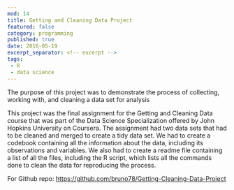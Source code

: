 ```yaml
---
mod: 14
title: Getting and Cleaning Data Project
featured: false
category: programming
published: true
date: 2016-05-19
excerpt_separator: <!-- excerpt -->
tags:
 - R
 - data science
---
```


The purpose of this project was to demonstrate the process of collecting, working with, and cleaning a data set for analysis
<!-- excerpt -->

This project was the final assignment for the Getting and Cleaning Data course that was part of the Data Science Specialization offered by John Hopkins University on Coursera. The assignment had two data sets that had to be cleaned and merged to create a tidy data set. We had to create a codebook containing all the information about the data, including its observations and variables. We also had to create a readme file containing a list of all the files, including the R script, which lists all the commands done to clean the data for reproducing the process.

For Github repo:
<https://github.com/bruno78/Getting-Cleaning-Data-Project>
